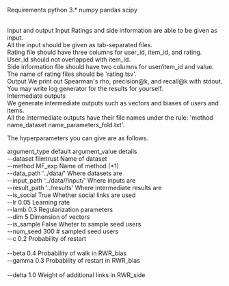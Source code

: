 Requirements
python 3.*
numpy
pandas
scipy

<br>
Input and output
Input
Ratings and side information are able to be given as input.<br>
All the input should be given as tab-separated files.<br>
Rating file should have three columns for user_id, item_id, and rating.<br>
User_id should not overlapped with item_id.<br>
Side information file should have two columns for user/item_id and value.<br>
The name of rating files should be 'rating.tsv'.<br>
Output
We print out Spearman's rho, precision@k, and recall@k with stdout.<br>
You may write log generator for the results for yourself.<br>
Intermediate outputs<br>
We generate intermediate outputs such as vectors and biases of users and items.<br>
All the intermediate outputs have their file names under the rule: 'method name_dataset name_parameters_fold.txt'.<br>

The hyperparameters you can give are as follows.<br>

argument_type	default argument_value	details<br>
--dataset	filmtrust	Name of dataset<br>
--method	MF_exp	Name of method (*1)<br>
--data_path	'../data/'	Where datasets are<br>
--input_path	'../data//input/'	Where inputs are<br>
--result_path	'../results'	Where intermediate results are<br>
--is_social	True	Whether social links are used<br>
--lr	0.05	Learning rate<br>
--lamb	0.3	Regularization parameters<br>
--dim	5	Dimension of vectors<br>
--is_sample	False	Wheter to sample seed users<br>
--num_seed	300	# sampled seed users<br>
--c	0.2	Probability of restart<br><br>
--beta	0.4	Probability of walk in RWR_bias<br>
--gamma	0.3	Probability of restart in RWR_bias<br><br>
--delta	1.0	Weight of additional links in RWR_side<br>

